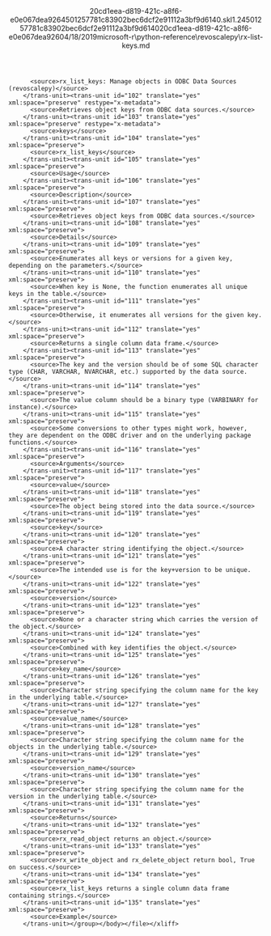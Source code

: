 <?xml version="1.0"?><xliff version="1.2" xmlns="urn:oasis:names:tc:xliff:document:1.2" xmlns:xsi="http://www.w3.org/2001/XMLSchema-instance" xsi:schemaLocation="urn:oasis:names:tc:xliff:document:1.2 xliff-core-1.2-transitional.xsd"><file datatype="xml" original="rx-list-keys.md" source-language="en-US" target-language="en-US"><header><tool tool-id="mdxliff" tool-name="mdxliff" tool-version="1.0-d1654b2" tool-company="Microsoft" /><xliffext:skl_file_name xmlns:xliffext="urn:microsoft:content:schema:xliffextensions">20cd1eea-d819-421c-a8f6-e0e067dea9264501257781c83902bec6dcf2e91112a3bf9d6140.skl</xliffext:skl_file_name><xliffext:version xmlns:xliffext="urn:microsoft:content:schema:xliffextensions">1.2</xliffext:version><xliffext:ms.openlocfilehash xmlns:xliffext="urn:microsoft:content:schema:xliffextensions">4501257781c83902bec6dcf2e91112a3bf9d6140</xliffext:ms.openlocfilehash><xliffext:ms.sourcegitcommit xmlns:xliffext="urn:microsoft:content:schema:xliffextensions">20cd1eea-d819-421c-a8f6-e0e067dea926</xliffext:ms.sourcegitcommit><xliffext:ms.lasthandoff xmlns:xliffext="urn:microsoft:content:schema:xliffextensions">04/18/2019</xliffext:ms.lasthandoff><xliffext:ms.openlocfilepath xmlns:xliffext="urn:microsoft:content:schema:xliffextensions">microsoft-r\python-reference\revoscalepy\rx-list-keys.md</xliffext:ms.openlocfilepath></header><body><group id="content" extype="content"><trans-unit id="101" translate="yes" xml:space="preserve" restype="x-metadata">
          <source>rx_list_keys: Manage objects in ODBC Data Sources (revoscalepy)</source>
        </trans-unit><trans-unit id="102" translate="yes" xml:space="preserve" restype="x-metadata">
          <source>Retrieves object keys from ODBC data sources.</source>
        </trans-unit><trans-unit id="103" translate="yes" xml:space="preserve" restype="x-metadata">
          <source>keys</source>
        </trans-unit><trans-unit id="104" translate="yes" xml:space="preserve">
          <source>rx_list_keys</source>
        </trans-unit><trans-unit id="105" translate="yes" xml:space="preserve">
          <source>Usage</source>
        </trans-unit><trans-unit id="106" translate="yes" xml:space="preserve">
          <source>Description</source>
        </trans-unit><trans-unit id="107" translate="yes" xml:space="preserve">
          <source>Retrieves object keys from ODBC data sources.</source>
        </trans-unit><trans-unit id="108" translate="yes" xml:space="preserve">
          <source>Details</source>
        </trans-unit><trans-unit id="109" translate="yes" xml:space="preserve">
          <source>Enumerates all keys or versions for a given key, depending on the parameters.</source>
        </trans-unit><trans-unit id="110" translate="yes" xml:space="preserve">
          <source>When key is None, the function enumerates all unique keys in the table.</source>
        </trans-unit><trans-unit id="111" translate="yes" xml:space="preserve">
          <source>Otherwise, it enumerates all versions for the given key.</source>
        </trans-unit><trans-unit id="112" translate="yes" xml:space="preserve">
          <source>Returns a single column data frame.</source>
        </trans-unit><trans-unit id="113" translate="yes" xml:space="preserve">
          <source>The key and the version should be of some SQL character type (CHAR, VARCHAR, NVARCHAR, etc.) supported by the data source.</source>
        </trans-unit><trans-unit id="114" translate="yes" xml:space="preserve">
          <source>The value column should be a binary type (VARBINARY for instance).</source>
        </trans-unit><trans-unit id="115" translate="yes" xml:space="preserve">
          <source>Some conversions to other types might work, however, they are dependent on the ODBC driver and on the underlying package functions.</source>
        </trans-unit><trans-unit id="116" translate="yes" xml:space="preserve">
          <source>Arguments</source>
        </trans-unit><trans-unit id="117" translate="yes" xml:space="preserve">
          <source>value</source>
        </trans-unit><trans-unit id="118" translate="yes" xml:space="preserve">
          <source>The object being stored into the data source.</source>
        </trans-unit><trans-unit id="119" translate="yes" xml:space="preserve">
          <source>key</source>
        </trans-unit><trans-unit id="120" translate="yes" xml:space="preserve">
          <source>A character string identifying the object.</source>
        </trans-unit><trans-unit id="121" translate="yes" xml:space="preserve">
          <source>The intended use is for the key+version to be unique.</source>
        </trans-unit><trans-unit id="122" translate="yes" xml:space="preserve">
          <source>version</source>
        </trans-unit><trans-unit id="123" translate="yes" xml:space="preserve">
          <source>None or a character string which carries the version of the object.</source>
        </trans-unit><trans-unit id="124" translate="yes" xml:space="preserve">
          <source>Combined with key identifies the object.</source>
        </trans-unit><trans-unit id="125" translate="yes" xml:space="preserve">
          <source>key_name</source>
        </trans-unit><trans-unit id="126" translate="yes" xml:space="preserve">
          <source>Character string specifying the column name for the key in the underlying table.</source>
        </trans-unit><trans-unit id="127" translate="yes" xml:space="preserve">
          <source>value_name</source>
        </trans-unit><trans-unit id="128" translate="yes" xml:space="preserve">
          <source>Character string specifying the column name for the objects in the underlying table.</source>
        </trans-unit><trans-unit id="129" translate="yes" xml:space="preserve">
          <source>version_name</source>
        </trans-unit><trans-unit id="130" translate="yes" xml:space="preserve">
          <source>Character string specifying the column name for the version in the underlying table.</source>
        </trans-unit><trans-unit id="131" translate="yes" xml:space="preserve">
          <source>Returns</source>
        </trans-unit><trans-unit id="132" translate="yes" xml:space="preserve">
          <source>rx_read_object returns an object.</source>
        </trans-unit><trans-unit id="133" translate="yes" xml:space="preserve">
          <source>rx_write_object and rx_delete_object return bool, True on success.</source>
        </trans-unit><trans-unit id="134" translate="yes" xml:space="preserve">
          <source>rx_list_keys returns a single column data frame containing strings.</source>
        </trans-unit><trans-unit id="135" translate="yes" xml:space="preserve">
          <source>Example</source>
        </trans-unit></group></body></file></xliff>